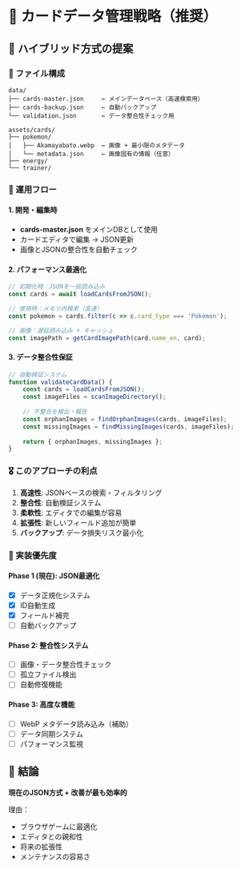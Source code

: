# 🎴 カードデータ管理戦略（推奨）

## 🎯 ハイブリッド方式の提案

### 📁 ファイル構成
```
data/
├── cards-master.json     ← メインデータベース（高速検索用）
├── cards-backup.json     ← 自動バックアップ
└── validation.json       ← データ整合性チェック用

assets/cards/
├── pokemon/
│   ├── Akamayabato.webp  ← 画像 + 最小限のメタデータ
│   └── metadata.json     ← 画像固有の情報（任意）
├── energy/
└── trainer/
```

### 🔄 運用フロー

#### 1. 開発・編集時
- **cards-master.json** をメインDBとして使用
- カードエディタで編集 → JSON更新
- 画像とJSONの整合性を自動チェック

#### 2. パフォーマンス最適化
```javascript
// 初期化時：JSONを一括読み込み
const cards = await loadCardsFromJSON();

// 使用時：メモリ内検索（高速）
const pokemon = cards.filter(c => c.card_type === 'Pokémon');

// 画像：遅延読み込み + キャッシュ
const imagePath = getCardImagePath(card.name_en, card);
```

#### 3. データ整合性保証
```javascript
// 自動検証システム
function validateCardData() {
    const cards = loadCardsFromJSON();
    const imageFiles = scanImageDirectory();
    
    // 不整合を検出・報告
    const orphanImages = findOrphanImages(cards, imageFiles);
    const missingImages = findMissingImages(cards, imageFiles);
    
    return { orphanImages, missingImages };
}
```

### 🎖️ このアプローチの利点

1. **高速性**: JSONベースの検索・フィルタリング
2. **整合性**: 自動検証システム
3. **柔軟性**: エディタでの編集が容易
4. **拡張性**: 新しいフィールド追加が簡単
5. **バックアップ**: データ損失リスク最小化

### 🔧 実装優先度

#### Phase 1 (現在): JSON最適化
- [x] データ正規化システム
- [x] ID自動生成
- [x] フィールド補完
- [ ] 自動バックアップ

#### Phase 2: 整合性システム
- [ ] 画像・データ整合性チェック
- [ ] 孤立ファイル検出
- [ ] 自動修復機能

#### Phase 3: 高度な機能
- [ ] WebP メタデータ読み込み（補助）
- [ ] データ同期システム
- [ ] パフォーマンス監視

## 🎯 結論

**現在のJSON方式 + 改善が最も効率的**

理由：
- ブラウザゲームに最適化
- エディタとの親和性
- 将来の拡張性
- メンテナンスの容易さ